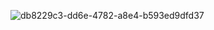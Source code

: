![db8229c3-dd6e-4782-a8e4-b593ed9dfd37](https://github.com/medait-3/futter-animation-card-cola/assets/53193738/4e6128d8-6ab7-467b-981a-668785f614d2)
